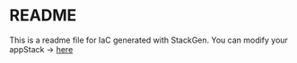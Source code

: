# README
This is a readme file for IaC generated with StackGen.
You can modify your appStack -> [here](http://main.dev.stackgen.com/appstacks/4f8f0cde-b3bf-433b-82eb-cf7f62807f12)
